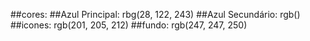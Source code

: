 ##cores: 
##Azul Principal: rbg(28, 122, 243)
##Azul Secundário: rgb()
##icones: rgb(201, 205, 212)
##fundo: rgb(247, 247, 250)